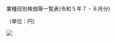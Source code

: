 業種目別株価等一覧表(令和５年７・８月分)

（単位：円）

![](https://www.nta.go.jp/tmp/1f369de4-4a4e-4bf6-b895-a626e83df9f7/images/a2423e0dc7d6f7223fd04fa512456eaeea8f8d263489a5405398201a0e6dfde7.jpg)